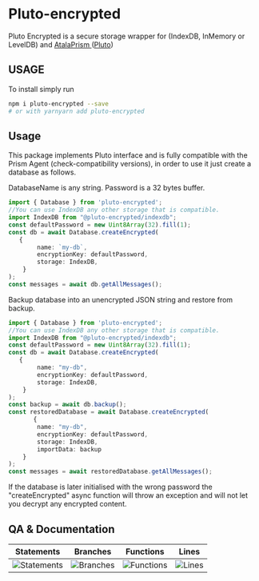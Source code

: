 # Pluto-encrypted
Pluto Encrypted is a secure storage wrapper for (IndexDB, InMemory or LevelDB) and [AtalaPrism ](https://input-output-hk.github.io/atala-prism-wallet-sdk-ts/)([Pluto](https://input-output-hk.github.io/atala-prism-wallet-sdk-ts/interfaces/Domain.Pluto.html))

## USAGE
To install simply run

```bash
npm i pluto-encrypted --save
# or with yarnyarn add pluto-encrypted
```

## Usage
This package implements Pluto interface and is fully compatible with the Prism Agent (check-compatibility versions), in order to use it just create a database as follows.

DatabaseName is any string.
Password is a 32 bytes buffer.

```typescript
import { Database } from 'pluto-encrypted';
//You can use IndexDB any other storage that is compatible.
import IndexDB from "@pluto-encrypted/indexdb"; 
const defaultPassword = new Uint8Array(32).fill(1);
const db = await Database.createEncrypted(
   {
        name: `my-db`,
        encryptionKey: defaultPassword,
        storage: IndexDB,
    }
);
const messages = await db.getAllMessages();
```

Backup database into an unencrypted JSON string and restore from backup.
```typescript
import { Database } from 'pluto-encrypted';
//You can use IndexDB any other storage that is compatible.
import IndexDB from "@pluto-encrypted/indexdb"; 
const defaultPassword = new Uint8Array(32).fill(1);
const db = await Database.createEncrypted(
   {
        name: "my-db",
        encryptionKey: defaultPassword,
        storage: IndexDB,
    }
);
const backup = await db.backup();
const restoredDatabase = await Database.createEncrypted(
       {
        name: "my-db",
        encryptionKey: defaultPassword,
        storage: IndexDB,
        importData: backup
    }
);
const messages = await restoredDatabase.getAllMessages();
```

If the database is later initialised with the wrong password the "createEncrypted" async function will throw an exception and will not let you decrypt any encrypted content.

## QA & Documentation
| Statements                  | Branches                | Functions                 | Lines             |
| --------------------------- | ----------------------- | ------------------------- | ----------------- |
| ![Statements](https://img.shields.io/badge/statements-100%25-brightgreen.svg?style=flat) | ![Branches](https://img.shields.io/badge/branches-100%25-brightgreen.svg?style=flat) | ![Functions](https://img.shields.io/badge/functions-100%25-brightgreen.svg?style=flat) | ![Lines](https://img.shields.io/badge/lines-100%25-brightgreen.svg?style=flat) |
